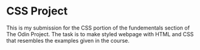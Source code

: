 # CSS Project

This is my submission for the CSS portion of the fundementals section of The Odin Project. The task is to 
make styled webpage with HTML and CSS that resembles the examples given in the course.